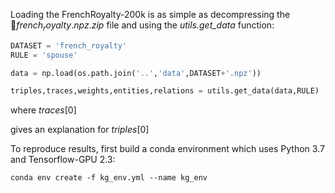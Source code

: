 Loading the FrenchRoyalty-200k is as simple as decompressing the $french_royalty.npz.zip$ file and using the *utils.get_data* function:

```python
DATASET = 'french_royalty'
RULE = 'spouse'

data = np.load(os.path.join('..','data',DATASET+'.npz'))

triples,traces,weights,entities,relations = utils.get_data(data,RULE)
```
where $traces[0]$

gives an explanation for $triples[0]$

To reproduce results, first build a conda environment which uses Python 3.7 and Tensorflow-GPU 2.3:
```
conda env create -f kg_env.yml --name kg_env
```
